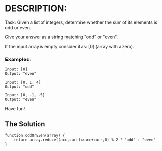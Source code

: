 # DESCRIPTION:
Task:
Given a list of integers, determine whether the sum of its elements is odd or even.

Give your answer as a string matching "odd" or "even".

If the input array is empty consider it as: [0] (array with a zero).

### Examples:
```
Input: [0]
Output: "even"

Input: [0, 1, 4]
Output: "odd"

Input: [0, -1, -5]
Output: "even"
```
Have fun!

## The Solution
```
function oddOrEven(array) {
    return array.reduce((acc,curr)=>acc+curr,0) % 2 ? "odd" : "even"
}
```